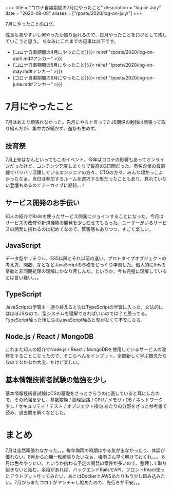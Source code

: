 +++
title = "コロナ自粛期間の7月にやったこと"
description = "log on July"
date = "2020-08-08"
aliases = ["/posts/2020/log-on-july/"]
+++

7月にやったことのログ。
<!--more-->
成長も見やすいし何やったか振り返れるので、毎月やったことをログとして残していこうと思う。
ちなみにこれまでの記事は以下です。
- [コロナ自粛期間の4月にやったこと]({{< relref "/posts/2020/log-on-april.md#アンカー" >}})
- [コロナ自粛期間の5月にやったこと]({{< relref "/posts/2020/log-on-may.md#アンカー" >}})
- [コロナ自粛期間の6月にやったこと]({{< relref "/posts/2020/log-on-june.md#アンカー" >}})

# 7月にやったこと
7月はあまり頑張れなかった。先月にやると言ってたJS関係の勉強は頑張って取り組んだが、集中力が続かず、進捗も生めず。

## 技育祭
7月上旬はなんといってもこのイベント。今年はコロナの影響もあってオンラインだったけど、コンテンツ充実しまくりで最高の2日間だった。有名企業の最前線でバリバリ活躍しているエンジニアの方々、CTOの方々、みんな超かっこよかったなぁ。当日は参加するルームを選択する形だったこともあり、見れていない登壇もあるのでアーカイブに期待...！

## サービス開発のお手伝い
知人の紹介でRailsを使ったサービス開発にジョインすることになった。今月はサービスの改修や新規機能の開発を少し任せてもらった。ユーザーがいるサービスの開発に携わるのは初めてなので、緊張感もありつつ、すごく楽しい。

## JavaScript
データ型やリテラル、ES5以降とそれ以前の違い、プロトタイプオブジェクトの考え方、関数、などなどJavaScriptの基礎をじっくり学習した。個人的にthisの挙動と非同期処理の理解にかなり苦しんだ。というか、今も完璧に理解しているとは言い難い。。。

## TypeScript
JavaScriptの学習を一通り終えると次はTypeScriptの学習に入った。文法的にはほぼJSなので、型システムを理解できればいいのでは？と思ってる。TypeScript触った後に生のJavaScript触ると型がなくて不安になる。

## Node.js / React / MongoDB
これまた知人の紹介でNode.js / React / MongoDBを使用しているサービスの改修をすることになったので、そこらへんをインプット。全部新しく学ぶ概念たちなのでなかなか大変、だけど楽しい。

## 基本情報技術者試験の勉強を少し
基本情報技術者試験はCSの基礎をさっとさらうのに適していると耳にしたので、その勉強を少し。基数変換 / 論理回路 / CPU / メモリ / DB / ネットワーク少し / セキュリティ / テスト / オブジェクト指向 あたりの分野をざっと参考書で読み、過去問を解くなどした。

# まとめ
7月は全然頑張れなかった。。。毎年梅雨の時期はやる気が出なかったり、体調が優れない。8月から心機一転頑張りたいなぁ、梅雨さん早く明けておくれ。。。
8月は色々やりたい。というか携わる予定の開発の案件が多いので、整理して取り組まないと詰む。余裕があれば、バックエンドRailsでAPI、フロントReact使ったアウトプット作ってみたい、あとはDockerとAWSあたりもう少し踏み込みたい。7月からまたコロナがヤンチャし始めたので、先行きが不安。。。
